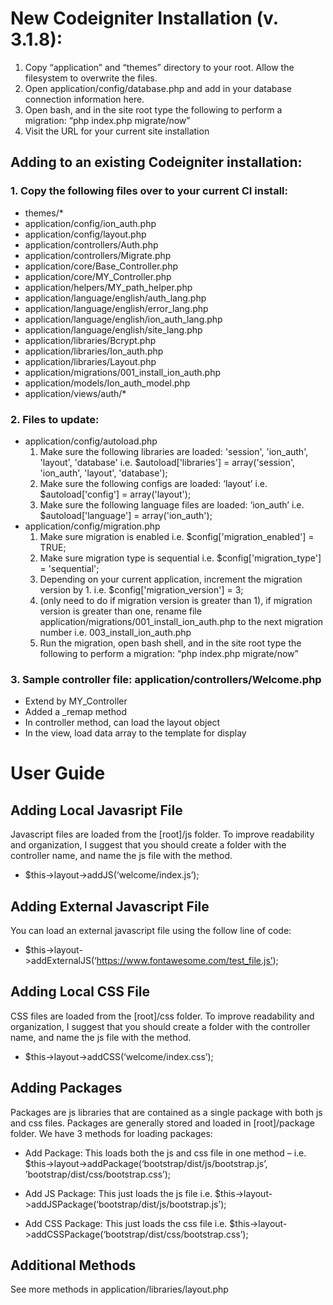 # New Codeigniter Installation (v. 3.1.8):
1.	Copy “application” and “themes” directory to your root.  Allow the filesystem to overwrite the files.
2.	Open application/config/database.php and add in your database connection information here.
3.	Open bash, and in the site root type the following to perform a migration:
“php index.php migrate/now”
4.	Visit the URL for your current site installation

## Adding to an existing Codeigniter installation:

### 1.	Copy the following files over to your current CI install:

- themes/*
- application/config/ion_auth.php
- application/config/layout.php
- application/controllers/Auth.php
- application/controllers/Migrate.php
- application/core/Base_Controller.php
- application/core/MY_Controller.php
- application/helpers/MY_path_helper.php
- application/language/english/auth_lang.php
- application/language/english/error_lang.php
- application/language/english/ion_auth_lang.php
- application/language/english/site_lang.php
- application/libraries/Bcrypt.php
- application/libraries/Ion_auth.php
- application/libraries/Layout.php
- application/migrations/001_install_ion_auth.php
- application/models/Ion_auth_model.php
- application/views/auth/*

### 2.	Files to update:

- application/config/autoload.php
    1. Make sure the following libraries are loaded: 'session', 'ion_auth', 'layout', 'database' i.e. $autoload['libraries'] = array('session', 'ion_auth', 'layout', 'database');
    2. Make sure the following configs are loaded: ‘layout’ i.e. $autoload['config'] = array('layout');
    3. Make sure the following language files are loaded: ‘ion_auth’ i.e. $autoload['language'] = array('ion_auth');
- application/config/migration.php
    1. Make sure migration is enabled i.e. $config['migration_enabled'] = TRUE;
    2. Make sure migration type is sequential i.e. $config['migration_type'] = 'sequential';
    3. Depending on your current application, increment the migration version by 1.  i.e. $config['migration_version'] = 3;
    4. (only need to do if migration version is greater than 1), if migration version is greater than one, rename file application/migrations/001_install_ion_auth.php to the next migration number i.e. 003_install_ion_auth.php
    5. Run the migration, open bash shell, and in the site root type the following to perform a migration:  “php index.php migrate/now”

### 3.	Sample controller file:  application/controllers/Welcome.php

- Extend by MY_Controller
- Added a _remap method 
- In controller method, can load the layout object
- In the view, load data array to the template for display

# User Guide
## Adding Local Javasript File
Javascript files are loaded from the [root]/js folder.  To improve readability and organization, I suggest that you should create a folder with the controller name, and name the js file with the method. 

- $this->layout->addJS(‘welcome/index.js’);

## Adding External Javascript File
You can load an external javascript file using the follow line of code:

- $this->layout->addExternalJS(‘https://www.fontawesome.com/test_file.js’);

## Adding Local CSS File
CSS files are loaded from the [root]/css folder.  To improve readability and organization, I suggest that you should create a folder with the controller name, and name the js file with the method.

- $this->layout->addCSS(‘welcome/index.css’);

## Adding Packages
Packages are js libraries that are contained as a single package with both js and css files.  Packages are generally stored and loaded in [root]/package folder.
We have 3 methods for loading packages:

- Add Package:  This loads both the js and css file in one method – i.e. $this->layout->addPackage(‘bootstrap/dist/js/bootstrap.js’, ’bootstrap/dist/css/bootstrap.css’);

- Add JS Package: This just loads the js file i.e. $this->layout->addJSPackage(‘bootstrap/dist/js/bootstrap.js’);

- Add CSS Package: This just loads the css file i.e. $this->layout->addCSSPackage(‘bootstrap/dist/css/bootstrap.css’);

## Additional Methods
See more methods in application/libraries/layout.php









 
